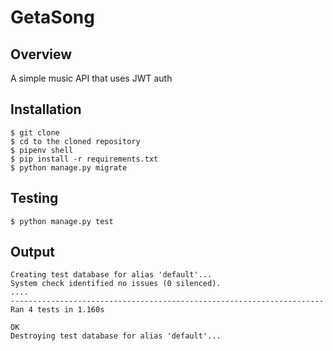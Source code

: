 # GetaSong

## Overview

A simple music API that uses JWT auth

## Installation

```
$ git clone 
$ cd to the cloned repository
$ pipenv shell
$ pip install -r requirements.txt
$ python manage.py migrate

```

## Testing

```
$ python manage.py test
```

## Output

```
Creating test database for alias 'default'...
System check identified no issues (0 silenced).
....
----------------------------------------------------------------------
Ran 4 tests in 1.160s

OK
Destroying test database for alias 'default'...
```
